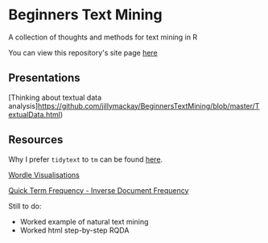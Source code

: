 # Beginners Text Mining
A collection of thoughts and methods for text mining in R

You can view this repository's site page [here](https://jillymackay.github.io/BeginnersTextMining/)

## Presentations
[Thinking about textual data analysis]https://github.com/jillymackay/BeginnersTextMining/blob/master/TextualData.html)

## Resources
Why I prefer `tidytext` to `tm` can be found [here](https://rawgit.com/jillymackay/BeginnersTextMining/master/Text_Mining_Intro.html).

[Wordle Visualisations](https://rawgit.com/jillymackay/BeginnersTextMining/master/Wordles.html)

[Quick Term Frequency - Inverse Document Frequency](/tfidffunction.R)

Still to do:  
* Worked example of natural text mining 
* Worked html step-by-step RQDA



